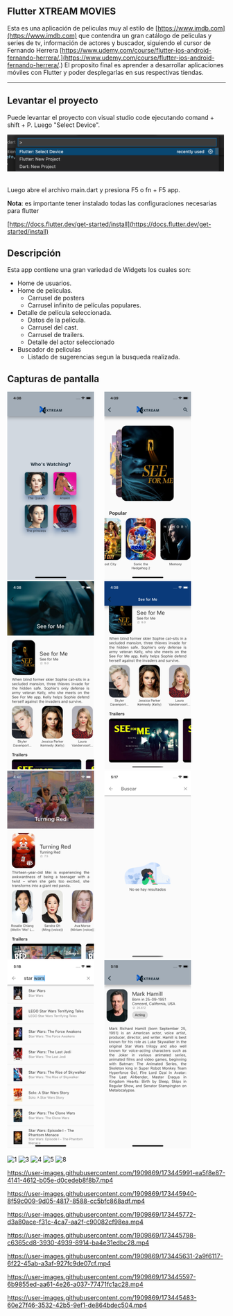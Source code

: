## Flutter XTREAM MOVIES

Esta es una aplicación de peliculas muy al estilo de [https://www.imdb.com](https://www.imdb.com) que contendra un gran catálogo de peliculas y series de tv, información de actores y buscador, siguiendo el cursor de Fernando Herrera [https://www.udemy.com/course/flutter-ios-android-fernando-herrera/.](https://www.udemy.com/course/flutter-ios-android-fernando-herrera/.) El proposito final es aprender a desarrollar aplicaciones móviles con Flutter y poder desplegarlas en sus respectivas tiendas. 

---

## Levantar el proyecto

Puede levantar el proyecto con visual studio code ejecutando comand + shift + P. Luego "Select Device".

<img src="https://github.com/eivanphils/flutter-app-counter/blob/master/assets/select_device.png" width="500">     

Luego abre el archivo main.dart y presiona F5 o fn + F5 app. 


**Nota**: es importante tener instalado todas las configuraciones necesarias para flutter

[https://docs.flutter.dev/get-started/install](https://docs.flutter.dev/get-started/install)

## Descripción

Esta app contiene una gran variedad de Widgets los cuales son:
- Home de usuarios.
- Home de películas.
  - Carrusel de posters
  - Carrusel infinito de películas populares. 
- Detalle de película seleccionada.
  - Datos de la película.
  - Carrusel del cast.
  - Carrusel de trailers.
  - Detalle del actor seleccionado
- Buscador de peliculas
  - Listado de sugerencias segun la busqueda realizada.

## Capturas de pantalla

<img src="https://github.com/eivanphils/flutter-xtream-movies/blob/master/assets/screenshoots/1.png" width="200">     
<img src="https://github.com/eivanphils/flutter-xtream-movies/blob/master/assets/screenshoots/2.png" width="200">     
<img src="https://github.com/eivanphils/flutter-xtream-movies/blob/master/assets/screenshoots/3.png" width="200">     
<img src="https://github.com/eivanphils/flutter-xtream-movies/blob/master/assets/screenshoots/4.png" width="200">     
<img src="https://github.com/eivanphils/flutter-xtream-movies/blob/master/assets/screenshoots/5.png" width="200">     
<img src="https://github.com/eivanphils/flutter-xtream-movies/blob/master/assets/screenshoots/6.png" width="200">     
<img src="https://github.com/eivanphils/flutter-xtream-movies/blob/master/assets/screenshoots/7.png" width="200">     
<img src="https://github.com/eivanphils/flutter-xtream-movies/blob/master/assets/screenshoots/8.png" width="200">     

![1](https://user-images.githubusercontent.com/1909869/173444767-359f4b1f-8ca6-478d-9a8d-be49caab3ce6.png)
![3](https://user-images.githubusercontent.com/1909869/173444782-6a32cde1-e28a-4d92-bbd5-ed251f0b6c1d.png)
![4](https://user-images.githubusercontent.com/1909869/173444784-63119124-7c2f-4621-be3c-a58d53875de9.png)
![5](https://user-images.githubusercontent.com/1909869/173444787-8247c29f-d34f-430d-8cf4-7e9d626b5b5c.png)
![8](https://user-images.githubusercontent.com/1909869/173444789-7436c1cc-0f86-4f4f-978d-a82f8eb608d1.png)



https://user-images.githubusercontent.com/1909869/173445991-ea5f8e87-4141-4612-b05e-d0cedeb8f8b7.mp4



https://user-images.githubusercontent.com/1909869/173445940-8f59c009-9d05-4817-8588-cc5bfc868adf.mp4



https://user-images.githubusercontent.com/1909869/173445772-d3a80ace-f31c-4ca7-aa2f-c90082cf98ea.mp4



https://user-images.githubusercontent.com/1909869/173445798-c6365cd8-3930-4939-8914-ba4e31edbc28.mp4



https://user-images.githubusercontent.com/1909869/173445631-2a9f6117-6f22-45ab-a3af-927fc9de07cf.mp4



https://user-images.githubusercontent.com/1909869/173445597-6b9855ed-aa61-4e26-a037-77471fc1ac28.mp4



https://user-images.githubusercontent.com/1909869/173445483-60e27f46-3532-42b5-9ef1-de864bdec504.mp4

